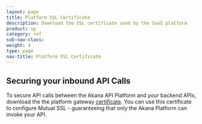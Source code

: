 ```yaml
---
layout: page
title: Platform SSL Certificate
description: Download the SSL certificate used by the SaaS platform
product: sp
category: ref
sub-nav-class: 
weight: 4
type: page
nav-title: Platform SSL Certificate
---
```


## Securing your inbound API Calls

To secure API calls between the Akana API Platform and your backend APIs, download the the platform gateway [certificate](assets/gateway.cer). You can use this certificate to configure Mutual SSL - guaranteeing that only the Akana Platform can invoke your API.